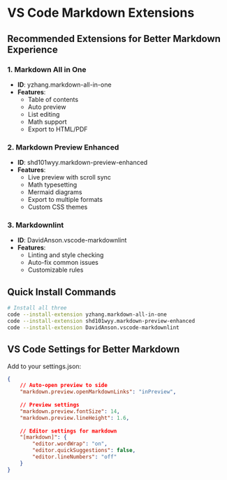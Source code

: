 # VS Code Markdown Extensions

## Recommended Extensions for Better Markdown Experience

### 1. Markdown All in One
- **ID**: yzhang.markdown-all-in-one
- **Features**: 
  - Table of contents
  - Auto preview
  - List editing
  - Math support
  - Export to HTML/PDF

### 2. Markdown Preview Enhanced
- **ID**: shd101wyy.markdown-preview-enhanced
- **Features**:
  - Live preview with scroll sync
  - Math typesetting
  - Mermaid diagrams
  - Export to multiple formats
  - Custom CSS themes

### 3. Markdownlint
- **ID**: DavidAnson.vscode-markdownlint
- **Features**:
  - Linting and style checking
  - Auto-fix common issues
  - Customizable rules

## Quick Install Commands

```bash
# Install all three
code --install-extension yzhang.markdown-all-in-one
code --install-extension shd101wyy.markdown-preview-enhanced
code --install-extension DavidAnson.vscode-markdownlint
```

## VS Code Settings for Better Markdown

Add to your settings.json:

```json
{
    // Auto-open preview to side
    "markdown.preview.openMarkdownLinks": "inPreview",
    
    // Preview settings
    "markdown.preview.fontSize": 14,
    "markdown.preview.lineHeight": 1.6,
    
    // Editor settings for markdown
    "[markdown]": {
        "editor.wordWrap": "on",
        "editor.quickSuggestions": false,
        "editor.lineNumbers": "off"
    }
}
```
